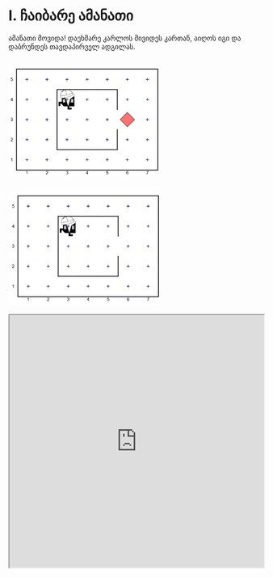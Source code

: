 # I. ჩაიბარე ამანათი

ამანათი მოვიდა! დაეხმარე კარლოს მივიდეს კართან, აიღოს იგი და დაბრუნდეს თავდაპირველ ადგილას.


<div style="display: flex; flex-direction: column; align-items: center; width: 60%;">

![Initial](assets/foodCollectInitial.png)

![Goal](assets/foodCollectGoal.png)

</div>



<iframe src="https://rezi-gelenidze.github.io/karlo-ide/?task=foodCollect" width="100%" height="500px"></iframe>


